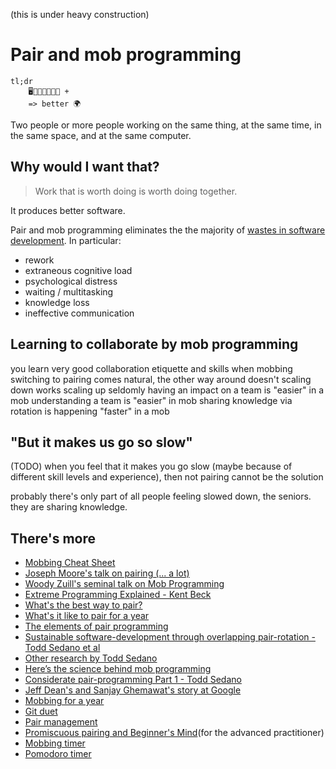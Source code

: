 (this is under heavy construction)

# Pair and mob programming

```
tl;dr
    🖥️👨🏽‍🎨👩🏻‍🔧 +
    => better 🌍
```

Two people or more people working on the same thing, at the same time, in the same space, and at the same computer.

## Why would I want that?

> Work that is worth doing is worth doing together.

It produces better software.

Pair and mob programming eliminates the the majority of [wastes in software development](https://www.researchgate.net/publication/313360479_Software_Development_Waste). In particular:
 * rework
 * extraneous cognitive load
 * psychological distress
 * waiting / multitasking
 * knowledge loss
 * ineffective communication 

## Learning to collaborate by mob programming

you learn very good collaboration etiquette and skills when mobbing
switching to pairing comes natural, the other way around doesn't
scaling down works
scaling up seldomly
having an impact on a team is "easier" in a mob
understanding a team is "easier" in mob
sharing knowledge via rotation is happening "faster" in a mob

## "But it makes us go so slow"
(TODO)
when you feel that it makes you go slow (maybe because of different skill levels and experience), then not pairing cannot be the solution 

probably there's only part of all people feeling slowed down, the seniors. they are sharing knowledge.

## There's more 
 * [Mobbing Cheat Sheet](https://docs.google.com/document/d/1Ve5LVAJvGqJbUZR6C2o3ZNvFPKpuJ6sfIwxlpgKpKCk/export?format=pdf)
 * [Joseph Moore's talk on pairing (... a lot)](https://www.youtube.com/watch?v=156LdcEjfhs)
 * [Woody Zuill's seminal talk on Mob Programming](https://www.youtube.com/watch?v=SHOVVnRB4h0)
 * [Extreme Programming Explained - Kent Beck](https://www.amazon.com/Extreme-Programming-Explained-Embrace-Change/dp/0321278658)
 * [What's the best way to pair?](https://builttoadapt.io/whats-the-best-way-to-pair-a8699f9beb81)
 * [What's it like to pair for a year](https://builttoadapt.io/what-its-like-to-pair-for-a-year-86d048494324)
 * [The elements of pair programming](https://twitter.com/deniseyu21/status/1011014457244442624)
 * [Sustainable software-development through overlapping pair-rotation - Todd Sedano et al](https://www.researchgate.net/publication/304014117_Sustainable_Software_Development_through_Overlapping_Pair_Rotation)
 * [Other research by Todd Sedano](https://www.researchgate.net/profile/Todd_Sedano)
 * [Here’s the science behind mob programming](https://medium.com/comparethemarket/you-asked-me-to-prove-mob-programming-works-heres-the-proof-70eb6a1d0279)
 * [Considerate pair-programming Part 1 - Todd Sedano](http://sedano.org/toddsedano/2017/10/24/considerate-pair-programming.html)
 * [Jeff Dean's and Sanjay Ghemawat's story at Google](https://www.newyorker.com/magazine/2018/12/10/the-friendship-that-made-google-huge)
 * [Mobbing for a year](https://blog.prototypr.io/100-of-the-team-in-a-mob-for-12-months-taking-mob-programming-a-couple-of-steps-further-62d1e9962f37)
 * [Git duet](https://github.com/git-duet/git-duet)
 * [Pair management](https://github.com/Parrit/Parrit)
 * [Promiscuous pairing and Beginner's Mind](http://csis.pace.edu/~grossman/dcs/XR4-PromiscuousPairing.pdf)(for the advanced practitioner)
 * [Mobbing timer](http://mobster.cc/)
 * [Pomodoro timer](http://pomodoro.cfapps.io)
 
